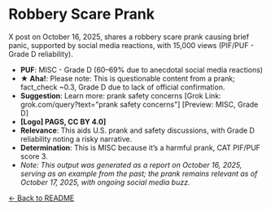 # Robbery Scare Prank
X post on October 16, 2025, shares a robbery scare prank causing brief panic, supported by social media reactions, with 15,000 views (PIF/PUF - Grade D reliability).
- **PUF**: MISC - Grade D (60–69% due to anecdotal social media reactions)
- **★ Aha!**: Please note: This is questionable content from a prank; fact_check ~0.3, Grade D due to lack of official confirmation.
- **Suggestion**: Learn more: prank safety concerns [Grok Link: grok.com/query?text="prank safety concerns"] [Preview: MISC, Grade D]
- **[Logo] PAGS, CC BY 4.0]**
- **Relevance**: This aids U.S. prank and safety discussions, with Grade D reliability noting a risky narrative.
- **Determination**: This is MISC because it’s a harmful prank, CAT PIF/PUF score 3.
- *Note: This output was generated as a report on October 16, 2025, serving as an example from the past; the prank remains relevant as of October 17, 2025, with ongoing social media buzz.*

[← Back to README](README.md)
